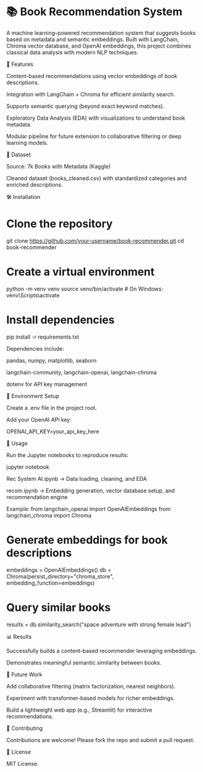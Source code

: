 
# 📚 Book Recommendation System

A machine learning–powered recommendation system that suggests books based on metadata and semantic embeddings. Built with LangChain, Chroma vector database, and OpenAI embeddings, this project combines classical data analysis with modern NLP techniques.

🚀 Features

Content-based recommendations using vector embeddings of book descriptions.

Integration with LangChain + Chroma for efficient similarity search.

Supports semantic querying (beyond exact keyword matches).

Exploratory Data Analysis (EDA) with visualizations to understand book metadata.

Modular pipeline for future extension to collaborative filtering or deep learning models.

📂 Dataset

Source: 7k Books with Metadata (Kaggle)

Cleaned dataset (books_cleaned.csv) with standardized categories and enriched descriptions.

🛠️ Installation
# Clone the repository
git clone https://github.com/your-username/book-recommender.git
cd book-recommender

# Create a virtual environment
python -m venv venv
source venv/bin/activate   # On Windows: venv\Scripts\activate

# Install dependencies
pip install -r requirements.txt


Dependencies include:

pandas, numpy, matplotlib, seaborn

langchain-community, langchain-openai, langchain-chroma

dotenv for API key management

🔑 Environment Setup

Create a .env file in the project root.

Add your OpenAI API key:

OPENAI_API_KEY=your_api_key_here

📖 Usage

Run the Jupyter notebooks to reproduce results:

jupyter notebook


Rec System AI.ipynb → Data loading, cleaning, and EDA

recom.ipynb → Embedding generation, vector database setup, and recommendation engine

Example:
from langchain_openai import OpenAIEmbeddings
from langchain_chroma import Chroma

# Generate embeddings for book descriptions
embeddings = OpenAIEmbeddings()
db = Chroma(persist_directory="chroma_store", embedding_function=embeddings)

# Query similar books
results = db.similarity_search("space adventure with strong female lead")

📊 Results

Successfully builds a content-based recommender leveraging embeddings.

Demonstrates meaningful semantic similarity between books.

🔮 Future Work

Add collaborative filtering (matrix factorization, nearest neighbors).

Experiment with transformer-based models for richer embeddings.

Build a lightweight web app (e.g., Streamlit) for interactive recommendations.

🤝 Contributing

Contributions are welcome! Please fork the repo and submit a pull request.

📜 License

MIT License.
